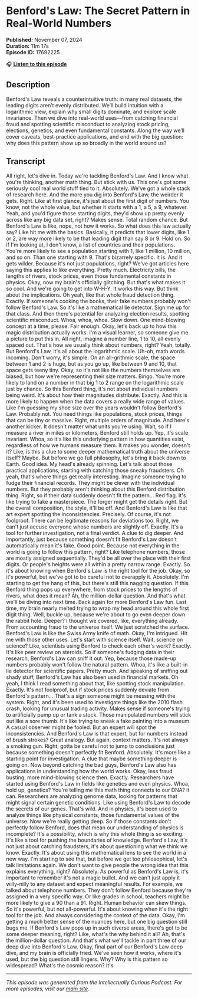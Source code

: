 # Benford's Law: The Secret Pattern in Real-World Numbers

**Published:** November 07, 2024  
**Duration:** 11m 17s  
**Episode ID:** 17692225

🎧 **[Listen to this episode](https://intellectuallycurious.buzzsprout.com/2529712/episodes/17692225-benford's-law-the-secret-pattern-in-real-world-numbers)**

## Description

Benford's Law reveals a counterintuitive truth: in many real datasets, the leading digits aren’t evenly distributed. We’ll build intuition with a logarithmic view, explain why small digits dominate, and explore scale invariance. Then we dive into real-world uses—from catching financial fraud and spotting scientific misconduct to analyzing stock pricing, elections, genetics, and even fundamental constants. Along the way we’ll cover caveats, best-practice applications, and end with the big question: why does this pattern show up so broadly in the world around us?

## Transcript

All right, let's dive in. Today we're tackling Benford's Law. And I know what you're thinking, another math thing. But stick with us. This one's got some seriously cool real world stuff tied to it. Absolutely. We've got a whole stack of research here. And the more you dig into Benford's Law, the weirder it gets. Right. Like at first glance, it's just about the first digit of numbers. You know, not the whole value, but whether it starts with a 1, a 5, a 9, whatever. Yeah, and you'd figure those starting digits, they'd show up pretty evenly across like any big data set, right? Makes sense. Total random chance. But Benford's Law is like, nope, not how it works. So what does this law actually say? Like hit me with the basics. Basically, it predicts that lower digits, like 1 or 2, are way more likely to be that leading digit than say 8 or 9. Hold on. So if I'm looking at, I don't know, a list of countries and their populations. You're more likely to see a population starting with 1, like 1 million, 10 million, and so on. Than one starting with 9. That's bizarrely specific. It is. And it gets wilder. Because it's not just populations, right? We've got articles here saying this applies to like everything. Pretty much. Electricity bills, the lengths of rivers, stock prices, even those fundamental constants in physics. Okay, now my brain's officially glitching. But that's what makes it so cool. And we're going to get into W-H-Y. It works this way. But think about the implications. Oh yeah, like that whole fraud detection thing. Exactly. If someone's cooking the books, their fake numbers probably won't follow Benford's Law. So it's like a mathematical lie detector. Sign me up for that class. And then there's potential for analyzing election results, spotting scientific misconduct. Whoa, whoa, whoa. Slow down. One mind-blowing concept at a time, please. Fair enough. Okay, let's back up to how this magic distribution actually works. I'm a visual learner, so someone give me a picture to put this in. All right, imagine a number line, 1 to 10, all evenly spaced out. That's how we usually think about numbers, right? Yeah, totally. But Benford's Law, it's all about the logarithmic scale. Uh-oh, math words incoming. Don't worry, it's simple. On an all-grithmic scale, the space between 1 and 2 is huge, but as you go up, like between 9 and 10, that space gets teeny tiny. Okay, so it's not like the numbers themselves are biased, but how we're representing their size matters. Bingo. You're more likely to land on a number in that big 1 to 2 range on the logarithmic scale just by chance. So this Benford thing, it's not about individual numbers being weird. It's about how their magnitudes distribute. Exactly. And this is more likely to happen when the data covers a really wide range of values. Like I'm guessing my shoe size over the years wouldn't follow Benford's Law. Probably not. You need things like populations, stock prices, things that can be tiny or massive. Right, multiple orders of magnitude. And here's another kicker. It doesn't matter what units you're using. Wait, so if I measure a river in miles or kilometers, Benford still holds up. Yep, it's scale invariant. Whoa, so it's like this underlying pattern in how quantities exist, regardless of how we humans measure them. It makes you wonder, doesn't it? Like, is this a clue to some deeper mathematical truth about the universe itself? Maybe. But before we go full philosophy, let's bring it back down to Earth. Good idea. My head's already spinning. Let's talk about those practical applications, starting with catching those sneaky fraudsters. Oh yeah, that's where things get really interesting. Imagine someone trying to fudge their financial records. They might be clever with the individual numbers. But they probably aren't thinking about this Benford distribution thing. Right, so if their data suddenly doesn't fit the pattern... Red flag. It's like trying to fake a masterpiece. The forger might get the details right. But the overall composition, the style, it'll be off. And Benford's Law is like that art expert spotting the inconsistencies. Precisely. Of course, it's not foolproof. There can be legitimate reasons for deviations too. Right, we can't just accuse everyone whose numbers are slightly off. Exactly. It's a tool for further investigation, not a final verdict. A clue to dig deeper. And importantly, just because something doesn't fit Benford's Law doesn't automatically mean it's fake. Good point. Because not everything in the world is going to follow this pattern, right? Like telephone numbers, those are mostly assigned sequentially. They'd be all over the place with their first digits. Or people's heights were all within a pretty narrow range. Exactly. So it's about knowing when Benford's Law is the right tool for the job. Okay, so it's powerful, but we've got to be careful not to overapply it. Absolutely. I'm starting to get the hang of this, but there's still this nagging question. If this Benford thing pops up everywhere, from stock prices to the lengths of rivers, what does it mean? Ah, the million-dollar question. And that's what we'll be diving into next time. Back again for more Benford's Law fun. Last time, my brain nearly melted trying to wrap my head around this whole first digit thing. Well, buckle up, because we're about to go even deeper down the rabbit hole. Deeper? I thought we covered, like, everything already. From accounting fraud to the universe itself. We just scratched the surface. Benford's Law is like the Swiss Army knife of math. Okay, I'm intrigued. Hit me with those other uses. Let's start with science itself. Wait, science on science? Like, scientists using Benford to check each other's work? Exactly. It's like peer review on steroids. So if someone's fudging data in their research, Benford's Law can sniff it out. Yep, because those made-up numbers probably won't follow the natural pattern. Whoa, it's like a built-in lie detector for scientific papers. Pretty much. And speaking of sniffing out shady stuff, Benford's Law has also been used in financial markets. Oh yeah, I think I read something about that, like spotting stock manipulation. Exactly. It's not foolproof, but if stock prices suddenly deviate from Benford's pattern... That's a sign someone might be messing with the system. Right, and it's been used to investigate things like the 2010 flash crash, looking for unusual trading activity. Makes sense if someone's trying to artificially pump up or tank a stock. Those manipulated numbers will stick out like a sore thumb. It's like trying to sneak a fake painting into a museum. A casual observer might be fooled. But an expert will spot the inconsistencies. And Benford's Law is that expert, but for numbers instead of brush strokes? Great analogy. But again, context matters. It's not always a smoking gun. Right, gotta be careful not to jump to conclusions just because something doesn't perfectly fit Benford. Absolutely. It's more like a starting point for investigation. A clue that maybe something deeper is going on. Now beyond catching the bad guys, Benford's Law also has applications in understanding how the world works. Okay, less fraud busting, more mind-blowing science then. Exactly. Researchers have started using Benford's Law in fields like genetics and even physics. Whoa, hold up, genetics? You're telling me this math thing connects to our DNA? It can. Researchers are analyzing genome data, looking for patterns that might signal certain genetic conditions. Like using Benford's Law to decode the secrets of our genes. That's wild. And in physics, it's been used to analyze things like physical constants, those fundamental values of the universe. Now we're really getting deep. So if those constants don't perfectly follow Benford, does that mean our understanding of physics is incomplete? It's a possibility, which is why this whole thing is so exciting. It's like a tool for pushing the boundaries of knowledge. Benford's Law, it's not just about catching fraudsters, it's about questioning what we think we know. Exactly. It's about using this mathematical lens to see the world in a new way. I'm starting to see that, but before we get too philosophical, let's talk limitations again. We don't want to give people the wrong idea that this explains everything, right? Absolutely. As powerful as Benford's Law is, it's important to remember it's not a magic bullet. And we can't just apply it willy-nilly to any dataset and expect meaningful results. For example, we talked about telephone numbers. They don't follow Benford because they're assigned in a very specific way. Or like grades in school, teachers might be more likely to give a 90 than a 91. Right. Human behavior can skew things. So it's powerful, but not all-powerful. It's about knowing when it's the right tool for the job. And always considering the context of the data. Okay, I'm getting a much better sense of the nuances here, but one big question still bugs me. If Benford's Law pops up in such diverse areas, there's got to be some deeper meaning, right? Like, what's the why behind it all? Ah, that's the million-dollar question. And that's what we'll tackle in part three of our deep dive into Benford's Law. Okay, final part of our Benford's Law deep dive, and my brain is officially fried. We've seen how it works, where it's used, but the big question still lingers. Why? Why is this pattern so widespread? What's the cosmic reason? It's

---
*This episode was generated from the Intellectually Curious Podcast. For more episodes, visit our [main site](https://intellectuallycurious.buzzsprout.com).*
